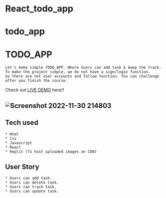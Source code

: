 # React_todo_app

# todo_app
# TODO_APP
```
Let’s make simple TODO_APP. Where Users can add task & keep the track.
To make the project simple, we do not have a sign/login function.
So there are not user accounts and follow function. You can challenge after you finish the course.
```
Check out [LIVE DEMO](https://Reacttodoapp.xdial12.repl.cov) here!!
## ![Screenshot 2022-11-30 214803](https://user-images.githubusercontent.com/112598836/204954797-f47defc3-7fcb-453f-b147-b053d6690775.png)

## Tech used
```
* Html
* Css
* Javascript
* React
* Replit (To host uploaded images on CDN)
```
## User Story
```
* Users can add task.
* Users can delete task.
* Users can track task.
* Users can update task.
